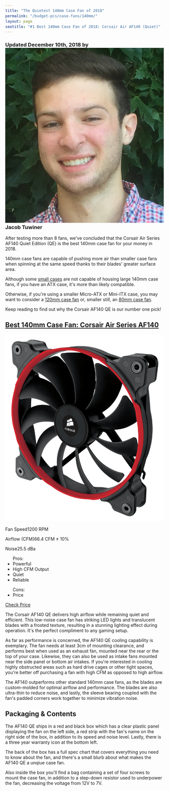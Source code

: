 ```yaml
---
title: "The Quietest 140mm Case Fan of 2018"
permalink: "/budget-pcs/case-fans/140mm/"
layout: page
seotitle: "#1 Best 140mm Case Fan of 2018: Corsair Air AF140 (Quiet)" 
---
```

<h3 class="page-subtitle">
	Updated December 10th, 2018 by 
	<a href="/about/"><img src="/img/profile/close.jpg" class="circle" alt="Headshot"></a>
	Jacob Tuwiner
</h3>

After testing more than 8 fans, we've concluded that the Corsair Air Series AF140 Quiet Edition (QE) is the best 140mm case fan for your money in 2018. 

140mm case fans are capable of pushing more air than smaller case fans when spinning at the same speed thanks to their blades' greater surface area. 

Although some [small cases](/budget-pcs/smallest-atx-cases/) are not capable of housing large 140mm case fans, if you have an ATX case, it's more than likely compatible. 

Otherwise, if you're using a smaller Micro-ATX or Mini-ITX case, you may want to consider a [120mm case fan](/budget-pcs/case-fans/120mm/) or, smaller still, an [80mm case fan](/budget-pcs/case-fans/80mm/). 

Keep reading to find out why the Corsair AF140 QE is our number one pick! 

<div class="featured-specs-box">
<h2 id="corsair-air-series-af140">
<a href="https://amzn.to/2ubsRaq" target="_blank">Best 140mm Case Fan: Corsair Air Series AF140</a>
</h2>
<div class="info">
<a rel="nofollow" target="_blank" href="https://amzn.to/2ubsRaq"><img alt="Corsair Air Series AF140 Case Fan" src="/img/case-fans/corsair-af140.png" /></a>
<div class="specs">
<p><span>Fan Speed</span><span>1200 RPM</span></p>
<p><span>Airflow (CFM)</span><span>66.4 CFM ± 10%</span></p>
<p><span>Noise</span><span>25.5 dBa</span></p>
</div>
</div>
<div class="pros-n-cons">
<ul class="pros">
<span>Pros:</span>
<li>Powerful</li>
<li>High CFM Output</li>
<li>Quiet</li>
<li>Reliable</li>
</ul>
<ul class="cons">
<span>Cons:</span>
<li>Price</li>
</ul>
</div>
<div class="btn">
<a rel="nofollow" target="_blank" class="cta-button buy-button" href="https://amzn.to/2ubsRaq">Check Price</a>
</div>
</div> 

The Corsair AF140 QE delivers high airflow while remaining quiet and efficient. This low-noise case fan has striking LED lights and translucent blades with a frosted texture, resulting in a stunning lighting effect during operation. It's the perfect compliment to any gaming setup. 

As far as performance is concerned, the AF140 QE cooling capability is exemplary. The fan needs at least 3cm of mounting clearance, and performs best when used as an exhaust fan, mounted near the rear or the top of your case. Likewise, they can also be used as intake fans mounted near the side panel or bottom air intakes. If you're interested in cooling highly obstructed areas such as hard drive cages or other tight spaces, you're better off purchasing a fan with high CFM as opposed to high airflow. 
 
The AF140 outperforms other standard 140mm case fans, as the blades are custom-molded for optimal airflow and performance. The blades are also ultra-thin to reduce noise, and lastly, the sleeve bearing coupled with the fan's padded corners work together to minimize vibration noise. 

## Packaging & Contents 

The AF140 QE ships in a red and black box which has a clear plastic panel displaying the fan on the left side, a red strip with the fan's name on the right side of the box, in addition to its speed and noise level. Lastly, there is a three year warranty icon at the bottom left. 

The back of the box has a full spec chart that covers everything you need to know about the fan, and there's a small blurb about what makes the AF140 QE a unqiue case fan. 

Also inside the box you'll find a bag containing a set of four screws to mount the case fan, in addition to a step-down resistor used to underpower the fan, decreasing the voltage from 12V to 7V. 

